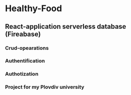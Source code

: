 # Healthy-Food
## React-application serverless database (Fireabase)
### Crud-opearations
### Authentification
### Authotization
### Project for my Plovdiv university
